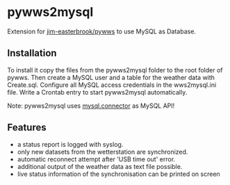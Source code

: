 # pywws2mysql

Extension for [jim-easterbrook/pywws](jim-easterbrook/pywws) to use MySQL as Database.


## Installation

To install it copy the files from the pywws2mysql folder to the root folder of pywws.
Then create a MySQL user and a table for the weather data with Create.sql.
Configure all MySQL access credentials in the wws2mysql.ini file.
Write a Crontab entry to start pywws2mysql automatically.

Note: pywws2mysql uses [mysql.connector](https://dev.mysql.com/downloads/connector/python/) as MySQL API!

## Features

* a status report is logged with syslog.
* only new datasets from the wetterstation are synchronized.
* automatic reconnect attempt after 'USB time out' error.
* additional output of the weather data as text file possible.
* live status information of the synchronisation can be printed on screen


